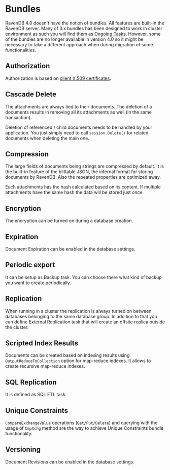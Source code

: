 ﻿# Bundles

RavenDB 4.0 doesn't have the notion of bundles. All features are built-in the RavenDB server. Many of 3.x bundles has been designed to work in cluster environment as such you will find them 
as [Ongoing Tasks](). However, some of the bundles are no longer available in version 4.0 so it might be necessary to take a different approach when during migration of some functionalities. 

## Authorization

Authorization is based on [client X.509 certificates](../../server/security/authorization/security-clearance-and-permissions).

## Cascade Delete

The attachments are always tied to their documents. The deletion of a documents results in removing all its attachments as well (in the same transaction).

Deletion of referenced / child documents needs to be handled by your application. You just simply need to call `session.Delete()` for related documents when deleting the main one.

## Compression

The large fields of documents being strings are compressed by default. It is the built-in feature of the blittable JSON, the internal format for storing documents by RavenDB. Also the repeated properties are optimized away.

Each attachments has the hash calculated based on its content. If multiple attachments have the same hash the data will be stored just once.

## Encryption

The encryption can be turned on during a database creation. 

## Expiration

Document Expiration can be enabled in the database settings.

## Periodic export

It can be setup as Backup task. You can choose there what kind of backup you want to create periodically.

## Replication

When running in a cluster the replication is always turned on between databases belonging to the same database group. In addition to that you can define External Replication task that will create an offsite replica outside the cluster.

## Scripted Index Results

Documents can be created based on indexing results using `OutputReduceToCollection` option for map-reduce indexes. It allows to create recursive map-reduce indexes.

## SQL Replication

It is defined as SQL ETL task

## Unique Constraints

`CompareExchangeValue` operations (`Get/Put/Delete`) and querying with the usage of `CmpXchg` method are the way to achieve Unique Constraints bundle functionality.

## Versioning

Document Revisions can be enabled in the database settings.

